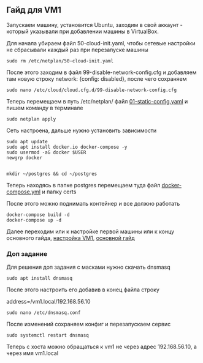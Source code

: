 ## Гайд для VM1


Запускаем машину, установится Ubuntu, заходим в свой аккаунт - который указывали при добавлении машины в VirtualBox.

Для начала убираем файл 50-cloud-init.yaml, чтобы сетевые настройки не сбрасывали каждый раз при перезапуске машины
```
sudo rm /etc/netplan/50-cloud-init.yaml
```
После этого заходим в файл 99-disable-network-config.cfg и добавляем там новую строку network: {config: disabled}, после чего сохраняем
```
sudo nano /etc/cloud/cloud.cfg.d/99-disable-network-config.cfg
```
Теперь перемещаем в путь /etc/netplan/ файл [01-static-config.yaml](01-static-config.yaml) и пишем команду в терминале

```
sudo netplan apply
```

Сеть настроена, дальше нужно установить зависимости
```
sudo apt update
sudo apt install docker.io docker-compose -y
sudo usermod -aG docker $USER
newgrp docker


mkdir ~/postgres && cd ~/postgres
```

Теперь находясь в папке postgres перемещаем туда файл [docker-compose.yml](docker-compose.yml) и папку certs

После этого можно поднимать контейнер и все должно работать

```
docker-compose build -d
docker-compose up -d
```

Далее переходим или к настройке первой машины или к концу основного гайда, [настройка VM1](../vm1/ConfigurationGuide.md), [основной гайд](../README.md)

### Доп задание

Для решения доп задания с масками нужно скачать dnsmasq

```
sudo apt install dnsmasq
```

После этого настроить его добавив в конец файла строку

address=/vm1.local/192.168.56.10 

```
sudo nano /etc/dnsmasq.conf
```
После изменений сохраняем конфиг и перезапускаем сервис
```
sudo systemctl restart dnsmasq
```

Теперь c хоста можно обращаться к vm1 не через адрес 192.168.56.10, а через имя vm1.local